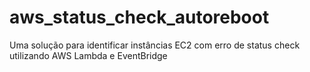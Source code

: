 # aws_status_check_autoreboot
Uma solução para identificar instâncias EC2 com erro de status check utilizando AWS Lambda e EventBridge
